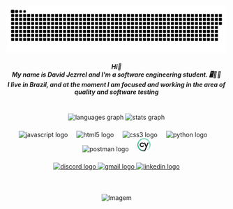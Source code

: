 <br clear="both">

<img src="https://raw.githubusercontent.com/Djezrrel/Djezrrel/output/snake.svg" alt="Snake animation" />

<h5 align="center">Hi👋<br>My name is David Jezrrel and I'm a software engineering student. 🖥️👨‍💻 <br>I live in Brazil, and at the moment I am focused and working in the area of quality and software testing</h5>

###

<br clear="both">

<div align="center">
  <img src="https://github-readme-stats.vercel.app/api/top-langs?username=Djezrrel&locale=en&hide_title=false&layout=compact&card_width=320&langs_count=6&theme=swift&hide_border=true" height="140" alt="languages graph"  />
  <img src="https://github-readme-stats.vercel.app/api?username=Djezrrel&hide_title=false&hide_rank=false&show_icons=true&include_all_commits=true&count_private=true&disable_animations=false&theme=moltack&locale=en&hide_border=false" height="140" alt="stats graph"  />
</div>

###

<div align="center">
  <img src="https://cdn.jsdelivr.net/gh/devicons/devicon/icons/javascript/javascript-original.svg" height="30" alt="javascript logo"  />
  <img width="12" />
  <img src="https://cdn.jsdelivr.net/gh/devicons/devicon/icons/html5/html5-original.svg" height="30" alt="html5 logo"  />
  <img width="12" />
  <img src="https://cdn.jsdelivr.net/gh/devicons/devicon/icons/css3/css3-original.svg" height="30" alt="css3 logo"  />
  <img width="12" />
  <img src="https://cdn.jsdelivr.net/gh/devicons/devicon/icons/python/python-original.svg" height="30" alt="python logo"  />
  <img width="12" />
  <img src="https://skillicons.dev/icons?i=postman" height="30" alt="postman logo"  />
  <img width="12" />
   <img src="https://raw.githubusercontent.com/devicons/devicon/ca28c779441053191ff11710fe24a9e6c23690d6/icons/cypressio/cypressio-original.svg" height="30" alt="cypress logo"  />
</div>

###

<div align="center">
  <a href="discordapp.com/users/627304658502680589" target="_blank">
    <img src="https://img.shields.io/static/v1?message=Discord&logo=discord&label=&color=7289DA&logoColor=white&labelColor=&style=for-the-badge" height="35" alt="discord logo"  />
  </a>
  <a href="mailto:jezrreld@gmail.com?subject=jezrreld@gmail.com&body=jezrreld@gmail.com" target="_blank">
    <img src="https://img.shields.io/static/v1?message=Gmail&logo=gmail&label=&color=D14836&logoColor=white&labelColor=&style=for-the-badge" height="35" alt="gmail logo"  />
  </a>
  <a href="https://www.linkedin.com/in/david-j-66174b176/" target="_blank">
    <img src="https://img.shields.io/static/v1?message=LinkedIn&logo=linkedin&label=&color=0077B5&logoColor=white&labelColor=&style=for-the-badge" height="35" alt="linkedin logo"  />
  </a>
</div>

###

<br clear="both">

<p align="center">
  <img  height= "300" align="center" src="https://media2.giphy.com/media/v1.Y2lkPTc5MGI3NjExbmV3bnYwMnprMWVodzNpOGR3dTNia2swc3J1aXZleWtrczcyNzU5eSZlcD12MV9pbnRlcm5hbF9naWZfYnlfaWQmY3Q9Zw/11KzOet1ElBDz2/giphy.gif" alt="Imagem">
</p>

###
